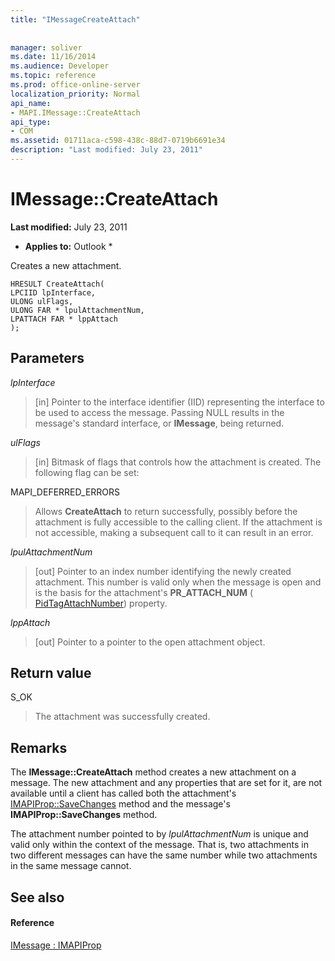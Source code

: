 ```yaml
---
title: "IMessageCreateAttach"
 
 
manager: soliver
ms.date: 11/16/2014
ms.audience: Developer
ms.topic: reference
ms.prod: office-online-server
localization_priority: Normal
api_name:
- MAPI.IMessage::CreateAttach
api_type:
- COM
ms.assetid: 01711aca-c598-438c-88d7-0719b6691e34
description: "Last modified: July 23, 2011"
---
```


# IMessage::CreateAttach

 **Last modified:** July 23, 2011 
  
 * **Applies to:** Outlook * 
  
Creates a new attachment.
  
```
HRESULT CreateAttach(
LPCIID lpInterface,
ULONG ulFlags,
ULONG FAR * lpulAttachmentNum,
LPATTACH FAR * lppAttach
);
```

## Parameters

 _lpInterface_
  
> [in] Pointer to the interface identifier (IID) representing the interface to be used to access the message. Passing NULL results in the message's standard interface, or **IMessage**, being returned. 
    
 _ulFlags_
  
> [in] Bitmask of flags that controls how the attachment is created. The following flag can be set:
    
MAPI_DEFERRED_ERRORS 
  
> Allows **CreateAttach** to return successfully, possibly before the attachment is fully accessible to the calling client. If the attachment is not accessible, making a subsequent call to it can result in an error. 
    
 _lpulAttachmentNum_
  
> [out] Pointer to an index number identifying the newly created attachment. This number is valid only when the message is open and is the basis for the attachment's **PR_ATTACH_NUM** ( [PidTagAttachNumber](pidtagattachnumber-canonical-property.md)) property.
    
 _lppAttach_
  
> [out] Pointer to a pointer to the open attachment object.
    
## Return value

S_OK 
  
> The attachment was successfully created.
    
## Remarks

The **IMessage::CreateAttach** method creates a new attachment on a message. The new attachment and any properties that are set for it, are not available until a client has called both the attachment's [IMAPIProp::SaveChanges](imapiprop-savechanges.md) method and the message's **IMAPIProp::SaveChanges** method. 
  
The attachment number pointed to by  _lpulAttachmentNum_ is unique and valid only within the context of the message. That is, two attachments in two different messages can have the same number while two attachments in the same message cannot. 
  
## See also

#### Reference

[IMessage : IMAPIProp](imessageimapiprop.md)

